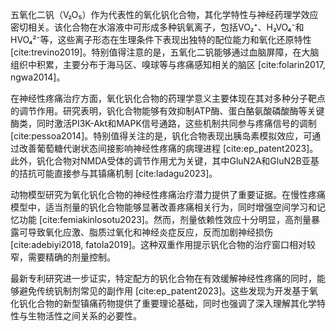 五氧化二钒（V₂O₅）作为代表性的氧化钒化合物，其化学特性与神经药理学效应密切相关。该化合物在水溶液中可形成多种钒氧离子，包括VO₂⁺、H₂VO₄⁻和HVO₄²⁻等，这些离子形态在生理条件下表现出独特的配位能力和氧化还原特性 [cite:trevino2019]。特别值得注意的是，五氧化二钒能够通过血脑屏障，在大脑组织中积累，主要分布于海马区、嗅球等与疼痛感知相关的脑区 [cite:folarin2017, ngwa2014]。

在神经性疼痛治疗方面，氧化钒化合物的药理学意义主要体现在其对多种分子靶点的调节作用。研究表明，钒化合物能够有效抑制ATP酶、蛋白酪氨酸磷酸酶等关键酶类，同时激活PI3K-Akt和MAPK信号通路，这些机制共同参与疼痛信号的调制 [cite:pessoa2014]。特别值得关注的是，钒化合物表现出胰岛素模拟效应，可通过改善葡萄糖代谢状态间接影响神经性疼痛的病理进程 [cite:ep_patent2023]。此外，钒化合物对NMDA受体的调节作用尤为关键，其中GluN2A和GluN2B亚基的拮抗可能直接参与其镇痛机制 [cite:ladagu2023]。

动物模型研究为氧化钒化合物的神经性疼痛治疗潜力提供了重要证据。在慢性疼痛模型中，适当剂量的钒化合物能够显著改善疼痛相关行为，同时增强空间学习和记忆功能 [cite:femiakinlosotu2023]。然而，剂量依赖性效应十分明显，高剂量暴露可导致氧化应激、脂质过氧化和神经炎症反应，反而加剧神经损伤 [cite:adebiyi2018, fatola2019]。这种双重作用提示钒化合物的治疗窗口相对较窄，需要精确的剂量控制。

最新专利研究进一步证实，特定配方的钒化合物在有效缓解神经性疼痛的同时，能够避免传统钒制剂常见的副作用 [cite:ep_patent2023]。这些发现为开发基于氧化钒化合物的新型镇痛药物提供了重要理论基础，同时也强调了深入理解其化学特性与生物活性之间关系的必要性。
